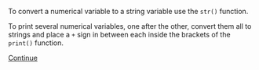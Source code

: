 To convert a numerical variable to a string variable use the ```str()``` function.

To print several numerical variables, one after the other, convert them all to strings and place a ```+``` sign in between each inside the brackets of the ```print()``` function.

[Continue](README3.md)


